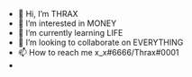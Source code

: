 - 👋 Hi, I’m THRAX
- 👀 I’m interested in MONEY
- 🌱 I’m currently learning LIFE
- 💞️ I’m looking to collaborate on EVERYTHING
- 📫 How to reach me x_x#6666/Thrax#0001
-

<!---
thxh/thxh is a ✨ special ✨ repository because its `README.md` (this file) appears on your GitHub profile.
You can click the Preview link to take a look at your changes.
--->
